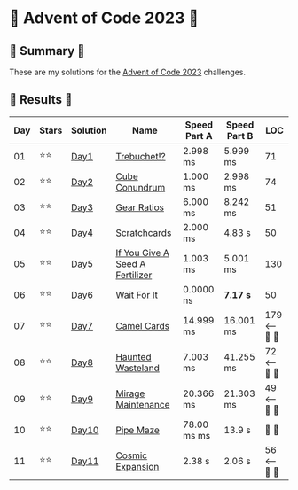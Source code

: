 # 🎄 Advent of Code 2023 🎄

## 🎄 Summary 🎄

These are my solutions for the [Advent of Code 2023](https://adventofcode.com/2023) challenges.

## 🎄 Results 🎄

| Day | Stars | Solution | Name                                                             | Speed Part A | Speed Part B | LOC |
| --- | ----- | ---- | ---------------------------------------------------------------- | ----- | ----- | --- | 
| 01  | ⭐⭐ | [Day1](https://github.com/Landcruiser87/AoC2023/blob/main/day1/day1.py) |[Trebuchet!?](https://adventofcode.com/2023/day/1) | 2.998 ms | 5.999 ms | 71 |
| 02  | ⭐⭐ | [Day2](https://github.com/Landcruiser87/AoC2023/blob/main/day2/day2.py) |[Cube Conundrum](https://adventofcode.com/2023/day/2) | 1.000 ms | 2.998 ms | 74 |
| 03  | ⭐⭐ | [Day3](https://github.com/Landcruiser87/AoC2023/blob/main/day3/day3.py) |[Gear Ratios](https://adventofcode.com/2023/day/3)  | 6.000 ms | 8.242 ms | 51 |
| 04  | ⭐⭐ | [Day4](https://github.com/Landcruiser87/AoC2023/blob/main/day4/day4.py) |[Scratchcards](https://adventofcode.com/2023/day/4) | 2.000 ms | 4.83 s | 50 |
| 05  | ⭐⭐ | [Day5](https://github.com/Landcruiser87/AoC2023/blob/main/day5/day5.py) |[If You Give A Seed A Fertilizer](https://adventofcode.com/2023/day/5) | 1.003 ms | 5.001 ms | 130 |
| 06  | ⭐⭐ | [Day6](https://github.com/Landcruiser87/AoC2023/blob/main/day6/day6.py) |[Wait For It](https://adventofcode.com/2023/day/6) | 0.0000 ns | **7.17 s** | 50 |
| 07  | ⭐⭐ | [Day7](https://github.com/Landcruiser87/AoC2023/blob/main/day7/day7.py) |[Camel Cards](https://adventofcode.com/2023/day/7) | 14.999 ms | 16.001 ms | 179 <-- 🤮 🤮|
| 08  | ⭐⭐ | [Day8](https://github.com/Landcruiser87/AoC2023/blob/main/day8/day8.py) |[Haunted Wasteland](https://adventofcode.com/2023/day/8) | 7.003 ms | 41.255 ms | 72 <-- 👻 👻|
| 09  | ⭐⭐ | [Day9](https://github.com/Landcruiser87/AoC2023/blob/main/day9/day9.py) |[Mirage Maintenance](https://adventofcode.com/2023/day/9) | 20.366 ms | 21.303 ms | 49 <-- 🎉 🎉|
| 10  | ⭐⭐ | [Day10](https://github.com/Landcruiser87/AoC2023/blob/main/day_10/day10.py) |[Pipe Maze](https://adventofcode.com/2023/day/10) | 78.00 ms ms | 13.9 s | 🎉 🤮|
| 11  | ⭐⭐ | [Day11](https://github.com/Landcruiser87/AoC2023/blob/main/day_11/day11.py) |[Cosmic Expansion](https://adventofcode.com/2023/day/11) | 2.38 s | 2.06 s | 56 <-- 🎉 🎉|